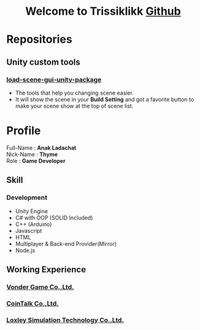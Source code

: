 <h1 align="center">
<strong>Welcome to Trissiklikk <a href="https://github.com/Trissiklikk">Github</a></strong>
</h1>

# Repositories
## Unity custom tools
### [load-scene-gui-unity-package](https://github.com/Trissiklikk/load-scene-gui-unity-package)
- The tools that help you changing scene easier.
- It will show the scene in your <b>Build Setting</b> and got a favorite button to make your scene show at the top of scene list.

# Profile
Full-Name : <b>Anak Ladachat</b> <br>
Nick-Name : <b>Thyme</b> <br>
Role : <b>Game Developer</b> <br>

## Skill
### Development
- Unity Engine
- C# with OOP (SOLID Included)
- C++ (Arduino)
- Javascript
- HTML
- Multiplayer & Back-end Provider(Mirror)
- Node.js

## Working Experience
### [Vonder Game Co.,Ltd.](https://www.facebook.com/VonderGames/)
### [CoinTalk Co.,Ltd.](https://cointalk.co.th/)
### [Loxley Simulation Technology Co.,Ltd.](https://loxsim.com/)
